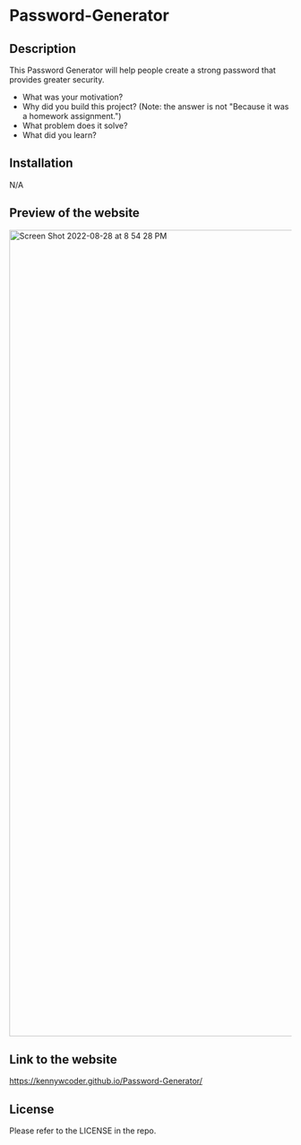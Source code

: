 # Password-Generator

## Description

This Password Generator will help people create a strong password that provides greater security.

- What was your motivation?
- Why did you build this project? (Note: the answer is not "Because it was a homework assignment.")
- What problem does it solve?
- What did you learn?


## Installation

N/A

## Preview of the website

<img width="1440" alt="Screen Shot 2022-08-28 at 8 54 28 PM" src="https://user-images.githubusercontent.com/97656734/187120474-742389d3-a534-4e56-ad56-cabe689f12cd.png">

## Link to the website

https://kennywcoder.github.io/Password-Generator/

## License

Please refer to the LICENSE in the repo.
